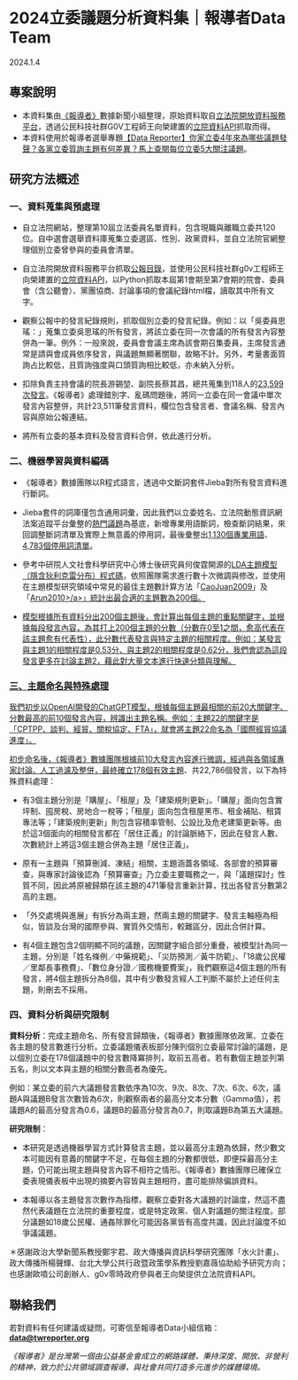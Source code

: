 # 2024立委議題分析資料集｜報導者Data Team
2024.1.4

## 專案說明
- 本資料集由<a href="https://www.twreporter.org/">《報導者》</a>數據新聞小組整理，原始資料取自<a href="">立法院開放資料服務平台</a>，透過公民科技社群G0V工程師王向榮建置的<a href="">立院資料API</a>抓取而得。
- 本資料使用於報導者選舉專題<a href="https://www.twreporter.org/a/data-reporter-2024-election-10th-legislators-performance">【Data Reporter】你家立委4年來為哪些議題發聲？各黨立委質詢主題有何差異？馬上查閱每位立委5大關注議題</a>。

## 研究方法概述

### 一、資料蒐集與預處理
- 自立法院網站，整理第10屆立法委員名單資料，包含現職與離職立委共120位。自中選會選舉資料庫蒐集立委選區、性別、政黨資料，並自立法院官網整理個別立委曾參與的委員會清單。

- 自立法院開放資料服務平台抓取<a href="https://data.ly.gov.tw/getds.action?id=41">公報目錄</a>，並使用公民科技社群g0v工程師王向榮建置的<a href="https://ly.govapi.tw/">立院資料API</a>，以Python抓取本屆第1會期至第7會期的院會、委員會（含公聽會）、黨團協商、討論事項的會議紀錄html檔，讀取其中所有文字。

- 觀察公報中的發言紀錄規則，抓取個別立委的發言紀錄。例如：以「吳委員思瑤：」蒐集立委吳思瑤的所有發言，將該立委在同一次會議的所有發言內容整併為一筆。例外：一般來說，委員會會議主席為該會期召集委員，主席發言通常是請與會成員依序發言，與議題無顯著關聯，故略不計。另外，考量書面質詢占比較低，且質詢強度與口頭質詢相比較低，亦未納入分析。

- 扣除負責主持會議的院長游錫堃、副院長蔡其昌，總共蒐集到118人的<a href="https://github.com/data-reporter/10th_Legislator_Speech/blob/main/1_split_speeches.zip">23,599次發言</a>。《報導者》處理錯別字、亂碼問題後，將同一立委在同一會議中單次發言內容整併，共計23,511筆發言資料，欄位包含發言者、會議名稱、發言內容與原始公報連結。
- 將所有立委的基本資料及發言資料合併，依此進行分析。


### 二、機器學習與資料編碼
- 《報導者》數據團隊以R程式語言，透過中文斷詞套件Jieba對所有發言資料進行斷詞。
  
- Jieba套件的詞庫僅包含通用詞彙，因此我們以立委姓名、立法院動態資訊網法案追蹤平台彙整的<a href="https://lis.ly.gov.tw/billtpc/billtp">熱門議題</a>為基底，新增專業用語斷詞，檢查斷詞結果，來回調整斷詞清單及實際上無意義的停用詞，最後彙整出<a href="https://github.com/data-reporter/10th_Legislator_Speech/blob/main/2_special_words_zhTW.txt">1,130個專業用語</a>、<a href="https://github.com/data-reporter/10th_Legislator_Speech/blob/main/3_stopwords_zhTW.txt">4,783個停用詞清單</a>。
  
- 參考中研院人文社會科學研究中心博士後研究員何俊霆開源的<a href="https://github.com/justinchuntingho/Academia-Sinica-Topic-Modeling/blob/master/2_topicmodel.R">LDA主題模型（隱含狄利克雷分布）程式碼</a>，依照團隊需求進行數十次微調與修改，並使用在主題模型研究領域中常見的最佳主題數計算方法「<a href="https://doi.org/10.1016/j.neucom.2008.06.011">CaoJuan2009</a>」及「<a href="https://www.researchgate.net/publication/220895601_On_Finding_the_Natural_Number_of_Topics_with_Latent_Dirichlet_Allocation_Some_Observations">Arun2010>/a>」統計出最合適的主題數為200個。
  
- 模型根據所有資料分出200個主題後，會計算出每個主題的重點關鍵字，並根據每段發言內容，為其打上200個主題的分數（分數在0至1之間，愈高代表在該主題愈有代表性），此分數代表發言與特定主題的相關程度。例如：某發言與主題1的相關程度是0.53分、與主題2的相關程度是0.62分，我們會認為這段發言更多在討論主題2，藉此對大量文本進行快速分類與理解。


### 三、主題命名與特殊處理
我們初步以OpenAI開發的ChatGPT模型，根據每個主題最相關的前20大關鍵字、分數最高的前10個發言內容，辨識出主題名稱。例如：主題22的關鍵字是「CPTPP、談判、經貿、關稅協定、FTA」，就會將主題22命名為「國際經貿協議進度」。

初步命名後，《報導者》數據團隊根據前10大發言內容進行微調，經過與各領域專家討論、人工過濾及整併，最終確立<a href="https://github.com/data-reporter/10th_Legislator_Speech/blob/main/4_topics.csv">178個有效主題</a>、共22,786個發言，以下為特殊資料處理：

- 有3個主題分別是「購屋」、「租屋」及「建築規則更新」。「購屋」面向包含實坪制、囤房稅、房地合一稅等；「租屋」面向包含租屋黑市、租金補貼、租賃專法等；「建築規則更新」則包含容積率管制、公設比及危老建築更新等。由於這3個面向的相關發言都在「居住正義」的討論脈絡下，因此在發言人數、次數統計上將這3個主題合併為主題「居住正義」。
  
- 原有一主題與「預算刪減、凍結」相關，主題涵蓋各領域、各部會的預算審查，與專家討論後認為「預算審查」乃立委主要職務之一，與「議題探討」性質不同，因此將原被歸類在該主題的471筆發言重新計算，找出各發言分數第2高的主題。
  
- 「外交處境與進展」有拆分為兩主題，然兩主題的關鍵字、發言主軸極為相似，皆談及台灣的國際參與、實質外交情形，較難區分，因此合併計算。
  
- 有4個主題包含2個明顯不同的議題，因關鍵字組合部分重疊，被模型計為同一主題，分別是「姓名條例／中藥規範」、「災防預測／黃牛防範」、「18歲公民權／里鄰長事務費」、「數位身分證／國務機要費案」，我們觀察這4個主題的所有發言，將4個主題拆分為8個，其中有少數發言經人工判斷不屬於上述任何主題，則刪去不採用。


### 四、資料分析與研究限制

<b>資料分析</b>：完成主題命名、所有發言歸類後，《報導者》數據團隊依政黨、立委在各主題的發言數進行分析。立委議題儀表板部分陳列個別立委最常討論的議題，是以個別立委在178個議題中的發言數降冪排列，取前五高者。若有數個主題並列第五名，則以文本與主題的相關分數高者為優先。

例如：某立委的前六大議題發言數依序為10次、9次、8次、7次、6次、6次，議題A與議題B發言次數皆為6次，則觀察兩者的最高分文本分數（Gamma值），若議題A的最高分發言為0.6，議題B的最高分發言為0.7，則取議題B為第五大議題。

<b>研究限制</b>：
- 本研究是透過機器學習方式計算發言主題，並以最高分主題為依歸，然少數文本可能因有意義的關鍵字不足，在每個主題的分數都很低，即便採最高分主題，仍可能出現主題與發言內容不相符之情形。《報導者》數據團隊已確保立委表現儀表板中出現的摘要內容皆與主題相符，盡可能排除偏誤資料。

- 本報導以各主題發言次數作為指標，觀察立委對各大議題的討論度，然這不盡然代表議題在立法院的重要程度，或是特定政黨、個人對議題的關注程度。部分議題如18歲公民權、通姦除罪化可能因各黨皆有高度共識，因此討論度不如爭議議題。

＊感謝政治大學新聞系教授鄭宇君、政大傳播與資訊科學研究團隊「水火計畫」、政大傳播所楊聲輝、台北大學公共行政暨政策學系教授劉嘉薇協助給予研究方向；也感謝歐噴公司創辦人、g0v零時政府參與者王向榮提供立法院資料API。

## 聯絡我們
若對資料有任何建議或疑問，可寄信至報導者Data小組信箱：**data@twreporter.org**

*《報導者》是台灣第一個由公益基金會成立的網路媒體，秉持深度、開放、非營利的精神，致力於公共領域調查報導，與社會共同打造多元進步的媒體環境。*
